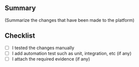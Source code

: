 ## Summary

(Summarize the changes that have been made to the platform)

## Checklist
- [ ] I tested the changes manually
- [ ] I add automation test such as unit, integration, etc (if any)
- [ ] I attach the required evidence (if any)

